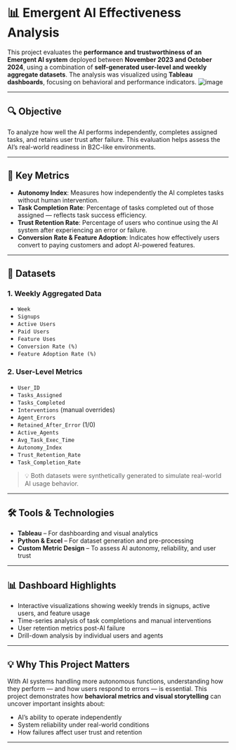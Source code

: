 # 📊 Emergent AI Effectiveness Analysis

This project evaluates the **performance and trustworthiness of an Emergent AI system** deployed between **November 2023 and October 2024**, using a combination of **self-generated user-level and weekly aggregate datasets**. The analysis was visualized using **Tableau dashboards**, focusing on behavioral and performance indicators.
![image](https://github.com/user-attachments/assets/ba241e37-e097-431d-9c32-a31f7d7bf462)

---

## 🔍 Objective

To analyze how well the AI performs independently, completes assigned tasks, and retains user trust after failure. This evaluation helps assess the AI’s real-world readiness in B2C-like environments.

---

## 🧠 Key Metrics

- **Autonomy Index**: Measures how independently the AI completes tasks without human intervention.
- **Task Completion Rate**: Percentage of tasks completed out of those assigned — reflects task success efficiency.
- **Trust Retention Rate**: Percentage of users who continue using the AI system after experiencing an error or failure.
- **Conversion Rate & Feature Adoption**: Indicates how effectively users convert to paying customers and adopt AI-powered features.

---

## 📁 Datasets

### 1. Weekly Aggregated Data
- `Week`
- `Signups`
- `Active Users`
- `Paid Users`
- `Feature Uses`
- `Conversion Rate (%)`
- `Feature Adoption Rate (%)`

### 2. User-Level Metrics
- `User_ID`
- `Tasks_Assigned`
- `Tasks_Completed`
- `Interventions` (manual overrides)
- `Agent_Errors`
- `Retained_After_Error` (1/0)
- `Active_Agents`
- `Avg_Task_Exec_Time`
- `Autonomy_Index`
- `Trust_Retention_Rate`
- `Task_Completion_Rate`

> 💡 Both datasets were synthetically generated to simulate real-world AI usage behavior.

---

## 🛠️ Tools & Technologies

- **Tableau** – For dashboarding and visual analytics
- **Python & Excel** – For dataset generation and pre-processing
- **Custom Metric Design** – To assess AI autonomy, reliability, and user trust

---

## 📊 Dashboard Highlights

- Interactive visualizations showing weekly trends in signups, active users, and feature usage
- Time-series analysis of task completions and manual interventions
- User retention metrics post-AI failure
- Drill-down analysis by individual users and agents

---

## 💡 Why This Project Matters

With AI systems handling more autonomous functions, understanding how they perform — and how users respond to errors — is essential. This project demonstrates how **behavioral metrics and visual storytelling** can uncover important insights about:

- AI’s ability to operate independently
- System reliability under real-world conditions
- How failures affect user trust and retention

---


